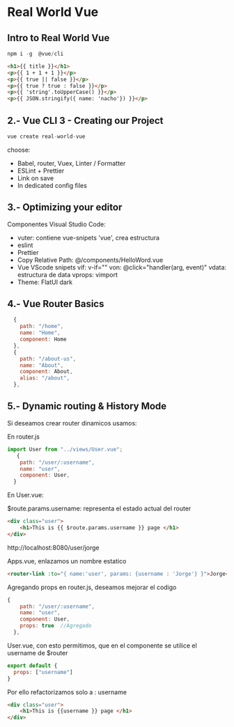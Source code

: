 # Real World Vue

## Intro to Real World Vue

``` js
npm i -g  @vue/cli
```

``` html
<h1>{{ title }}</h1>
<p>{{ 1 + 1 + 1 }}</p>
<p>{{ true || false }}</p>
<p>{{ true ? true : false }}</p>
<p>{{ 'string'.toUpperCase() }}</p>
<p>{{ JSON.stringify({ name: 'nacho'}) }}</p>

```

## 2.- Vue CLI 3 - Creating our Project
``` js
vue create real-world-vue
```
choose: 
- Babel, router, Vuex, Linter / Formatter
- ESLint + Prettier
- Link on save
- In dedicated config files

## 3.- Optimizing your editor

Componentes Visual Studio Code:
- vuter: contiene vue-snipets 
     'vue', crea estructura
- eslint
- Prettier
- Copy Relative Path: 
     @/components/HelloWord.vue
- Vue VScode snipets
     vif: v-if=""
     von: @click="handler(arg, event)"
     vdata: estructura de data
     vprops:
     vimport
- Theme: 
     FlatUI dark

## 4.- Vue Router Basics

``` js
  {
    path: "/home",
    name: "Home",
    component: Home
  },
  {
    path: "/about-us",
    name: "About",
    component: About,
    alias: "/about",
  },    
```

## 5.- Dynamic routing & History Mode
Si deseamos crear router dinamicos usamos:
 
 En router.js
``` js
import User from "../views/User.vue";
   {
    path: "/user/:username",
    name: "user",
    component: User,
  }
```
En User.vue:

$route.params.username: representa el estado actual del router

``` html
<div class="user">
    <h1>This is {{ $route.params.username }} page </h1>
</div>
```
http://localhost:8080/user/jorge

Apps.vue, enlazamos un nombre estatico
``` html
<router-link :to="{ name:'user', params: {username : 'Jorge'} }">Jorge</router-link>
```

Agregando props en router.js, deseamos mejorar el codigo
``` js
{
    path: "/user/:username",
    name: "user",
    component: User,
    props: true  //Agregado
  },
```

User.vue,  con esto permitimos, que en el componente se utilice el username de $router
``` js
export default {
  props: ["username"]
}
```
Por ello refactorizamos solo a : username
``` html
<div class="user">
    <h1>This is {{username }} page </h1>
</div>

```